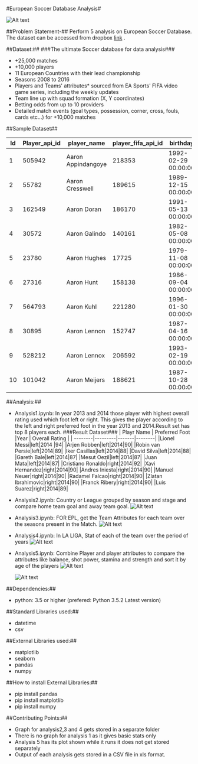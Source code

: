 #European Soccer Database Analysis#

![Alt text](https://github.com/Pragya1025/Python4DataAnalysis/blob/master/EuropeanSoccerDatabase/img.jpg)



##Problem Statement-##
Perform 5 analysis on European Soccer Database. The dataset can be accessed from dropbox  [link](https://www.dropbox.com/home/Python%20DataSet/data/ "Dataset") .

##Dataset:##
###The ultimate Soccer database for data analysis###

*  +25,000 matches
*	+10,000 players
*	11 European Countries with their lead championship
*	Seasons 2008 to 2016
*	Players and Teams' attributes* sourced from EA Sports' FIFA video game series, including the weekly updates
*	Team line up with squad formation (X, Y coordinates)
*	Betting odds from up to 10 providers
*	Detailed match events (goal types, possession, corner, cross, fouls, cards etc...) for +10,000 matches

##Sample Dataset##

| Id     | Player_api_id    |player_name | player_fifa_api_id    | birthday    |height | weight     | 
| --------|---------|-------|--------|---------|-------|--------|
|1|505942 | Aaron Appindangoye| 218353 |1992-02-29 00:00:00 |182.88 |187 
|2|55782 |Aaron Cresswell|189615 |1989-12-15 00:00:00 |170.18 |146 
|3|162549 |Aaron Doran |186170 |1991-05-13 00:00:00 |170.18 |163 
|4|30572 | Aaron Galindo |140161 |1982-05-08 00:00:00 |182.88 |198 
|5|23780 |Aaron Hughes |17725 |1979-11-08 00:00:00 |182.88 |154 
|6|27316 | Aaron Hunt |158138 |1986-09-04 00:00:00 |182.88 |161 
|7|564793 | Aaron Kuhl |221280 |1996-01-30 00:00:00 |172.72 |146 
|8|30895 |Aaron Lennon |152747 |1987-04-16 00:00:00 |165.1 |139 
|9|528212|Aaron Lennox|206592 |1993-02-19 00:00:00|190.5 |181 
|10|101042 |Aaron Meijers|188621|  1987-10-28 00:00:00|175.26 |170 


##Analysis:##

*  Analysis1.ipynb: In year 2013 and 2014 those player with highest overall rating used which foot left or right. This gives the player according to the left and right preferred foot in the year 2013 and 2014.Result set has top 8 players each.
###Result Dataset###
| Playr Name | Preferred Foot |Year | Overall Rating    | 
| --------|---------|-------|--------|
|Lionel Messi|left|2014	|94|
|Arjen Robben|left|2014|90|
|Robin van Persie|left|2014|89|
|Iker Casillas|left|2014|88|
|David Silva|left|2014|88|
|Gareth Bale|left|2014|87|
|Mesut Oezil|left|2014|87|
|Juan Mata|left|2014|87|
|Cristiano Ronaldo|right|2014|92|
|Xavi Hernandez|right|2014|90|
|Andres Iniesta|right|2014|90|
|Manuel Neuer|right|2014|90|
|Radamel Falcao|right|2014|90|
|Zlatan Ibrahimovic|right|2014|90|
|Franck Ribery|right|2014|90|
|Luis Suarez|right|2014|89|


*  Analysis2.ipynb: Country or League grouped by season and stage and compare home team goal and away team goal.
     ![Alt text](https://github.com/Pragya1025/Python4DataAnalysis/blob/master/EuropeanSoccerDatabase/Graph/output2/2008-2009.png)
*  Analysis3.ipynb: FOR EPL, get the Team Attributes for each team over the seasons present in the Match.
       ![Alt text](https://github.com/Pragya1025/Python4DataAnalysis/blob/master/EuropeanSoccerDatabase/Graph/output3/Arsenal%20%20Stats.png)
*  Analysis4.ipynb: In LA LIGA, Stat of each of the team over the period of years
     ![Alt text](https://github.com/Pragya1025/Python4DataAnalysis/blob/master/EuropeanSoccerDatabase/Graph/output4/Athletic%20Club%20de%20Bilbao%20Match%20%20Stats.png)
*  Analysis5.ipynb: Combine Player and player attributes to compare the attributes like balance, shot power, stamina and strength and sort it by age of the players
     ![Alt text](https://github.com/Pragya1025/Python4DataAnalysis/blob/master/EuropeanSoccerDatabase/Graph/output5.png)
	 
	  ![Alt text](https://github.com/Pragya1025/Python4DataAnalysis/blob/master/EuropeanSoccerDatabase/Graph/output5_b.png)

##Dependencies:##
* python: 3.5 or higher (prefered: Python 3.5.2 Latest version)

##Standard Libraries used:##
*	datetime
*	csv

##External Libraries used:##
*	matplotlib
*	seaborn
*	pandas
*	numpy

##How to install External Libraries:##
* pip install pandas
* pip install matplotlib
* pip install numpy

##Contributing Points:##
* Graph for analysis2,3 and 4 gets stored in a separate  folder
* There is no graph for analysis 1 as it gives basic stats only
* Analysis 5 has its plot shown while it runs it does not get stored separately
* Output of each analysis gets stored in a CSV file in xls format.

